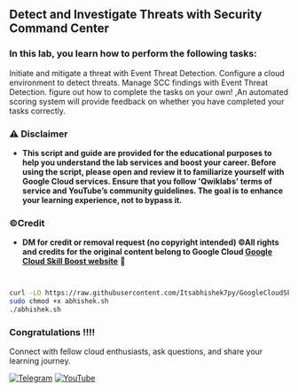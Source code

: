 ## Detect and Investigate Threats with Security Command Center


### In this lab, you learn how to perform the following tasks:

Initiate and mitigate a threat with Event Threat Detection.
Configure a cloud environment to detect threats.
Manage SCC findings with Event Threat Detection.  figure out how to complete the tasks on your own! ,An automated scoring system  will provide feedback on whether you have completed your tasks correctly.

### ⚠️ Disclaimer
- **This script and guide are provided for  the educational purposes to help you understand the lab services and boost your career. Before using the script, please open and review it to familiarize yourself with Google Cloud services. Ensure that you follow 'Qwiklabs' terms of service and YouTube’s community guidelines. The goal is to enhance your learning experience, not to bypass it.**

### ©Credit
- **DM for credit or removal request (no copyright intended) ©All rights and credits for the original content belong to Google Cloud [Google Cloud Skill Boost website](https://www.cloudskillsboost.google/)** 🙏


```bash


curl -LO https://raw.githubusercontent.com/Itsabhishek7py/GoogleCloudSkillsboost/refs/heads/main/Detect%20and%20Investigate%20Threats%20with%20Security%20Command%20Center/abhishek.sh
sudo chmod +x abhishek.sh
./abhishek.sh
```




### Congratulations !!!!

Connect with fellow cloud enthusiasts, ask questions, and share your learning journey.  

[![Telegram](https://img.shields.io/badge/Telegram_Group-2CA5E0?style=for-the-badge&logo=telegram&logoColor=white)](https://t.me/+gBcgRTlZLyM4OGI1)
[![YouTube](https://img.shields.io/badge/Subscribe-FF0000?style=for-the-badge&logo=youtube&logoColor=white)](https://www.youtube.com/@drabhishek.5460?sub_confirmation=1)  
